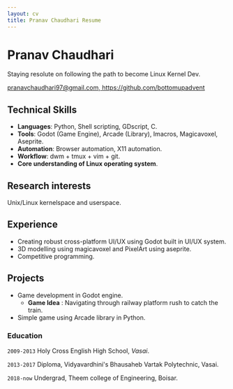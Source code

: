 ```yaml
---
layout: cv
title: Pranav Chaudhari Resume
---
```


# Pranav Chaudhari
Staying resolute on following the path to become Linux Kernel Dev.
<div id="webaddress">
<a href="pranavchaudhari97@gmail.com">pranavchaudhari97@gmail.com, </a>
<a href="https://github.com/bottomupadvent">https://github.com/bottomupadvent</a>
</div>


## Technical Skills

- **Languages**: Python, Shell scripting, GDscript, C.
- **Tools**: Godot (Game Engine), Arcade (Library), Imacros, Magicavoxel, Aseprite.
- **Automation**: Browser automation, X11 automation.
- **Workflow**: dwm + tmux + vim + git.
- **Core understanding of Linux operating system**.

## Research interests

Unix/Linux kernelspace and userspace.

## Experience

- Creating robust cross-platform UI/UX using Godot built in UI/UX system.
- 3D modelling using magicavoxel and PixelArt using aseprite.
- Competitive programming.

## Projects

- Game development in Godot engine.
    - **Game Idea** : Navigating through railway platform rush to catch the train.
- Simple game using Arcade library in Python.

### Education

`2009-2013`
Holy Cross English High School, *Vasai*.

`2013-2017`
Diploma, Vidyavardhini's Bhausaheb Vartak Polytechnic, Vasai.

`2018-now`
Undergrad, Theem college of Engineering, Boisar.


<!-- ### Footer

Last updated: May 2013 -->
